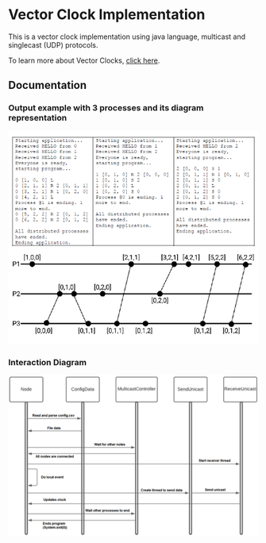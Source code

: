 # Vector Clock Implementation

This is a vector clock implementation using java language, multicast and singlecast (UDP) protocols.

To learn more about Vector Clocks, [click here](https://en.wikipedia.org/wiki/Vector_clock).

## Documentation

### Output example with 3 processes and its diagram representation

![Output table and Diagram Image](/output_example_and_representation.png)

### Interaction Diagram

![Interaction Diagram Image](/interaction-diagram.png)
